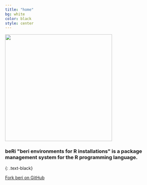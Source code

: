 ```yaml
---
title: "home"
bg: white
color: black
style: center
---
```


<img src="{{ site.site_image }}" style="width: 350px;" />

### beRi "beri environments for R installations" is a package management system for the R programming language.
{: .text-black}


<span id="forkongithub">
  <a href="{{ site.source_link }}" class="bg-black">
    Fork beri on GitHub
  </a>
</span>
